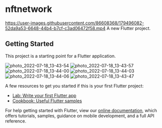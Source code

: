 # nftnetwork
https://user-images.githubusercontent.com/86608368/179496082-52da9a53-6648-44b4-b7cf-c3ad06472f58.mp4
A new Flutter project.


## Getting Started

This project is a starting point for a Flutter application.

![photo_2022-07-18_13-43-54](https://user-images.githubusercontent.com/86608368/179495700-844d425a-ce96-420e-84e7-40f03312a056.jpg)
![photo_2022-07-18_13-43-57](https://user-images.githubusercontent.com/86608368/179495706-45a9cad9-7126-4acd-bfd4-f768494a19d0.jpg)
![photo_2022-07-18_13-44-00](https://user-images.githubusercontent.com/86608368/179495709-85a83947-988e-4967-bae5-291ac214cbf8.jpg)
![photo_2022-07-18_13-44-03](https://user-images.githubusercontent.com/86608368/179495711-ff9c5d5d-e5fd-454d-9664-183204269ac7.jpg)
![photo_2022-07-18_13-44-06](https://user-images.githubusercontent.com/86608368/179495712-e7cf92ba-52ba-42e8-b584-d124d67425e3.jpg)
![photo_2022-07-18_13-43-47](https://user-images.githubusercontent.com/86608368/179495714-93fea26c-6e4a-421c-9dc4-cf2d37a2183a.jpg)

A few resources to get you started if this is your first Flutter project:

- [Lab: Write your first Flutter app](https://flutter.dev/docs/get-started/codelab)
- [Cookbook: Useful Flutter samples](https://flutter.dev/docs/cookbook)

For help getting started with Flutter, view our
[online documentation](https://flutter.dev/docs), which offers tutorials,
samples, guidance on mobile development, and a full API reference.
